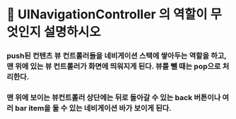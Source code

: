 # 🍎 UINavigationController 의 역할이 무엇인지 설명하시오



### push된 컨텐츠 뷰 컨트롤러들을 네비게이션 스택에 쌓아두는 역할을 하고, 맨 위에 있는 뷰 컨트롤러가 화면에 띄워지게 된다. 뷰를 뺄 때는 pop으로 처리한다.



### 맨 위에 보이는 뷰컨트롤러 상단에는 뒤로 돌아갈 수 있는 back 버튼이나 여러 bar item을 둘 수 있는 네비게이션 바가 보이게 된다.